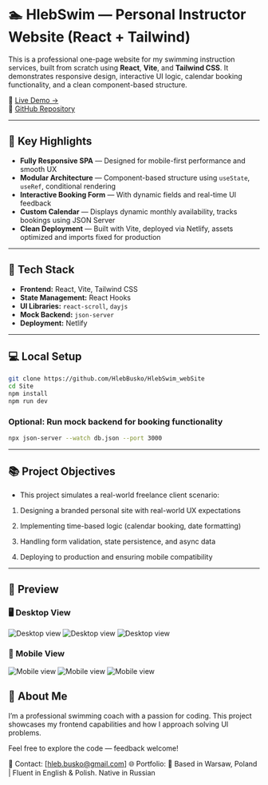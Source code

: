 # 🏊 HlebSwim — Personal Instructor Website (React + Tailwind)

This is a professional one-page website for my swimming instruction services, built from scratch using **React**, **Vite**, and **Tailwind CSS**. It demonstrates responsive design, interactive UI logic, calendar booking functionality, and a clean component-based structure.

📍 [Live Demo →](https://hlebswim.netlify.app/)  
📁 [GitHub Repository](https://github.com/HlebBusko/HlebSwim_webSite)

---

## 🚀 Key Highlights

- **Fully Responsive SPA** — Designed for mobile-first performance and smooth UX
- **Modular Architecture** — Component-based structure using `useState`, `useRef`, conditional rendering
- **Interactive Booking Form** — With dynamic fields and real-time UI feedback
- **Custom Calendar** — Displays dynamic monthly availability, tracks bookings using JSON Server
- **Clean Deployment** — Built with Vite, deployed via Netlify, assets optimized and imports fixed for production

---

## 🧱 Tech Stack

- **Frontend:** React, Vite, Tailwind CSS
- **State Management:** React Hooks
- **UI Libraries:** `react-scroll`, `dayjs`
- **Mock Backend:** `json-server`
- **Deployment:** Netlify

---

## 💻 Local Setup

```bash
git clone https://github.com/HlebBusko/HlebSwim_webSite
cd Site
npm install
npm run dev
```

### Optional: Run mock backend for booking functionality

```bash
npx json-server --watch db.json --port 3000
```

---

## 📚 Project Objectives

- This project simulates a real-world freelance client scenario:

1. Designing a branded personal site with real-world UX expectations

2. Implementing time-based logic (calendar booking, date formatting)

3. Handling form validation, state persistence, and async data

4. Deploying to production and ensuring mobile compatibility

---

## 📸 Preview

### 🖥️ Desktop View

![Desktop view](Site/public/screenshots/screenshot1.png)
![Desktop view](Site/public/screenshots/screenshot2.png)
![Desktop view](Site/public/screenshots/screenshot3.png)

### 📱 Mobile View

![Mobile view](Site/public/screenshots/screenshot4Mobile.jpg)
![Mobile view](Site/public/screenshots/screenshot5Mobile.jpg)
![Mobile view](Site/public/screenshots/screenshot6Mobile.jpg)

## 🤝 About Me

I’m a professional swimming coach with a passion for coding. This project showcases my frontend capabilities and how I approach solving UI problems.

Feel free to explore the code — feedback welcome!

📧 Contact: [hleb.busko@gmail.com]
🌐 Portfolio:
📍 Based in Warsaw, Poland | Fluent in English & Polish. Native in Russian
